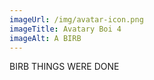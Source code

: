 ```yaml
---
imageUrl: /img/avatar-icon.png
imageTitle: Avatary Boi 4
imageAlt: A BIRB
---
```

BIRB THINGS WERE DONE
